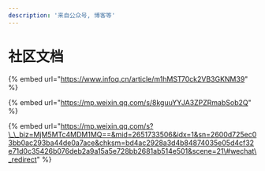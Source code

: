 ```yaml
---
description: '来自公众号, 博客等'
---
```


# 社区文档

{% embed url="https://www.infoq.cn/article/m1hMST70ck2VB3GKNM39" %}

{% embed url="https://mp.weixin.qq.com/s/8kguuYYJA3ZPZRmabSob2Q" %}

{% embed url="https://mp.weixin.qq.com/s?\_\_biz=MjM5MTc4MDM1MQ==&mid=2651733506&idx=1&sn=2600d725ec03bb0ac293ba44de0a7ace&chksm=bd4ac2928a3d4b84874035e05d4cf32e71d0c35426b076deb2a9a15a5e728bb2681ab514e501&scene=21\#wechat\_redirect" %}



